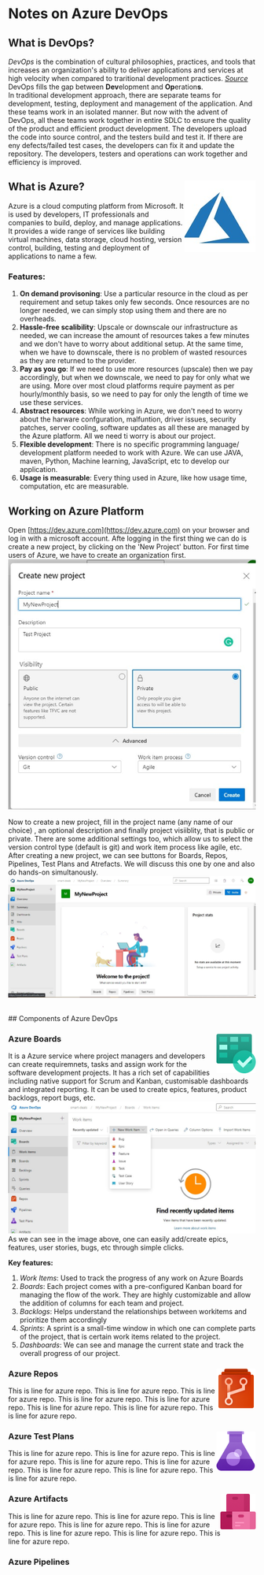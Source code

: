 # Notes on Azure DevOps

## What is DevOps?
_DevOps_ is the combination of cultural philosophies, practices, and tools that increases an organization's ability to deliver applications and services at high velocity when compared to traritional development practices. [*Source*](https://aws.amazon.com/devops/what-is-devops/)
DevOps fills the gap between **Dev**elopment and **Op**eration**s**.
<br>
In traditional development approach, there are separate teams for development, testing, deployment and management of the application. And these teams work in an isolated manner. But now with the advent of DevOps, all these teams work together in entire SDLC to ensure the quality of the product and efficient product development.
The developers upload the code into source control, and  the testers build and test it. If there are eny defects/failed test cases, the developers can fix it and update the repository. The developers, testers and operations can work together and efficiency is improved. 


## What is Azure? <img align="right" src="resources/azure_logo.jpg?raw=true">
Azure is a cloud computing platform from Microsoft. It is used by developers, IT professionals and companies to build, deploy, and manage applications.
It provides a wide range of services like building virtual machines, data storage, cloud hosting, version control, building, testing and deployment of applications to name a few.

### Features:

 1. **On demand provisoning**: Use a particular resource in the cloud as per requirement and setup takes only few seconds. Once resources are no longer needed, we can simply stop using them and there are no overheads.
 2. **Hassle-free scalibility**: Upscale or downscale our infrastructure as needed, we can increase the amount of resources takes a few minutes and we don't have to worry about additional setup. At the same time, when we have to downscale, there is no problem of wasted resources as they are returned to the provider.
 3. **Pay as you go**: If we need to use more resources (upscale) then we pay accordingly, but when we downscale, we need to pay for only what we are using. More over most cloud platforms require payment as per hourly/monthly basis, so we need to pay for only the length of time we use these services.
 4. **Abstract resources**: While working in Azure, we don't need to worry about the harware confguration, malfuntion, driver issues, security patches, server cooling, software updates as all these are managed by the Azure platform. All we need ti worry is about our project.
 5. **Flexible development**: There is no specific programming language/ development platform needed to work with Azure. We can use JAVA, maven, Python, Machine learning, JavaScript, etc to develop our application.
 6. **Usage is measurable**: Every thing used in Azure, like how usage time, computation, etc are measurable.

## Working on Azure Platform

Open [https://dev.azure.com](https://dev.azure.com) on your browser and log in with a microsoft account. Afte logging in the first thing we can do is create a new project, by clicking on the 'New Project' button. For first time users of Azure, we have to create an organization first. 
<br>
![new project by pritesh ranjan](resources/new_project.jpg?raw=true)

Now to create a new project, fill in the project name (any name of our choice) , an optional description and finally project visiiblity, that is public or private. There are some additional settings too, which allow us to select the version control type (default is git) and work item process like agile, etc.
After creating a new project, we can see buttons for Boards, Repos, Pipelines, Test Plans and Atrefacts. We will discuss this one by one and also do hands-on simultanously.
<br>
![image by pritesh ranjan](resources/inside_project.jpg?raw=true)

<br>
## Components of Azure DevOps

### Azure Boards <img align="right" src="resources/boards-icon-80.png?raw=true">
 It is a Azure service where project managers and developers can create requiremnets, tasks and assign work for the software development projects.
 It has a rich set of capabilities including native support for Scrum and Kanban, customisable dashboards and integrated reporting.
 It can be used to create epics, features, product backlogs, report bugs, etc.
![image by pritesh ranjan](resources/azure_boards.jpg?raw=true)
As we can see in the image above, one can easily add/create epics, features, user stories, bugs, etc through simple clicks.

 **Key features:**
 1. *Work Items*: Used to track the progress of any work on Azure Boards
 2. *Boards*: Each project comes with a pre-configured Kanban board for managing the flow of the work. They are highly customizable and allow the addition of columns for each team and project.
 3. *Backlogs*: Helps understand the relationships between workitems and prioritize them accordingly
 4. *Sprints*: A sprint is a small-time window in which one can complete parts of the project, that is certain work items related to the project.
 5. *Dashboards*:  We can see and manage the current state and track the overall progress of our project.
 
### Azure Repos <img align="right" src="resources/repos-icon-80.png?raw=true">
This is line for azure repo. This is line for azure repo. This is line for azure repo. This is line for azure repo. 
This is line for azure repo. This is line for azure repo. This is line for azure repo. This is line for azure repo. 

### Azure Test Plans <img align="right" src="resources/test-plans-icon-80.png?raw=true">
This is line for azure repo. This is line for azure repo. This is line for azure repo. This is line for azure repo. 
This is line for azure repo. This is line for azure repo. This is line for azure repo. This is line for azure repo. 

### Azure Artifacts <img align="right" src="resources/artifacts-icon-72.png?raw=true">
This is line for azure repo. This is line for azure repo. This is line for azure repo. This is line for azure repo. 
This is line for azure repo. This is line for azure repo. This is line for azure repo. This is line for azure repo. 

### Azure Pipelines
